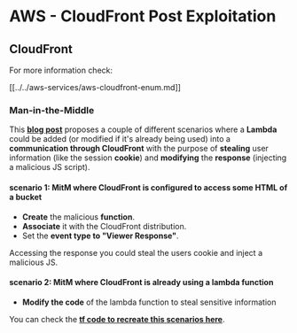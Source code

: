# AWS - CloudFront Post Exploitation

## CloudFront

For more information check:

[[../../aws-services/aws-cloudfront-enum.md]]

### Man-in-the-Middle

This [**blog post**](https://medium.com/@adan.alvarez/how-attackers-can-misuse-aws-cloudfront-access-to-make-it-rain-cookies-acf9ce87541c) proposes a couple of different scenarios where a **Lambda** could be added (or modified if it's already being used) into a **communication through CloudFront** with the purpose of **stealing** user information (like the session **cookie**) and **modifying** the **response** (injecting a malicious JS script).

#### scenario 1: MitM where CloudFront is configured to access some HTML of a bucket

- **Create** the malicious **function**.
- **Associate** it with the CloudFront distribution.
- Set the **event type to "Viewer Response"**.

Accessing the response you could steal the users cookie and inject a malicious JS.

#### scenario 2: MitM where CloudFront is already using a lambda function

- **Modify the code** of the lambda function to steal sensitive information

You can check the [**tf code to recreate this scenarios here**](https://github.com/adanalvarez/AWS-Attack-Scenarios/tree/main).

